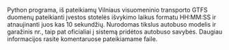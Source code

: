 Python programa, iš pateikiamų Vilniaus visuomeninio transporto GTFS duomenų pateikianti įvestos stotelės išvykimo laikus formatu HH:MM:SS ir atnaujinanti juos kas 10 sekundžių.
Nurodomas tikslus autobuso modelis ir garažinis nr., taip pat oficialiai į sistemą pridėtos autobuso savybės.
Daugiau informacijos rasite komentaruose pateikiamame faile.
